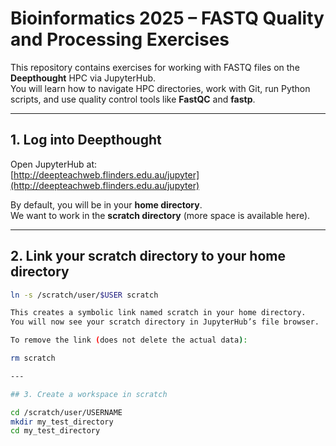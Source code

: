 # Bioinformatics 2025 – FASTQ Quality and Processing Exercises

This repository contains exercises for working with FASTQ files on the **Deepthought** HPC via JupyterHub.  
You will learn how to navigate HPC directories, work with Git, run Python scripts, and use quality control tools like **FastQC** and **fastp**.

---

## 1. Log into Deepthought

Open JupyterHub at:  
[http://deepteachweb.flinders.edu.au/jupyter](http://deepteachweb.flinders.edu.au/jupyter)  

By default, you will be in your **home directory**.  
We want to work in the **scratch directory** (more space is available here).

---

## 2. Link your scratch directory to your home directory

```bash
ln -s /scratch/user/$USER scratch

This creates a symbolic link named scratch in your home directory.
You will now see your scratch directory in JupyterHub’s file browser.

To remove the link (does not delete the actual data):

rm scratch

---

## 3. Create a workspace in scratch

cd /scratch/user/USERNAME
mkdir my_test_directory
cd my_test_directory

